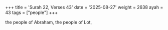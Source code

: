 +++
title = 'Surah 22, Verses 43'
date = '2025-08-27'
weight = 2638
ayah = 43
tags = ["people"]
+++

the people of Abraham, the people of Lot,